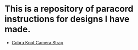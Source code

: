 # This is a repository of paracord instructions for designs I have made.
* [Cobra Knot Camera Strap](cobra-knot-camer-strap/README.md)